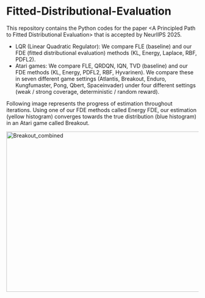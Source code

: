 # Fitted-Distributional-Evaluation
This repository contains the Python codes for the paper &lt;A Principled Path to Fitted Distributional Evaluation> that is accepted by NeurlIPS 2025.
- LQR (Linear Quadratic Regulator): We compare FLE (baseline) and our FDE (fitted distributional evaluation) methods (KL, Energy, Laplace, RBF, PDFL2).
- Atari games: We compare FLE, QRDQN, IQN, TVD (baseline) and our FDE methods (KL, Energy, PDFL2, RBF, Hyvarinen). We compare these in seven different game settings (Atlantis, Breakout, Enduro, Kungfumaster, Pong, Qbert, Spaceinvader) under four different settings (weak / strong coverage, deterministic / random reward).

Following image represents the progress of estimation throughout iterations. Using one of our FDE methods called Energy FDE, our estimation (yellow histogram) converges towards the true distribution (blue histogram) in an Atari game called Breakout.

<img width="1990" height="421" alt="Breakout_combined" src="https://github.com/user-attachments/assets/3c2a670a-aa1a-41b1-aa5c-0049aaae6fed" />




